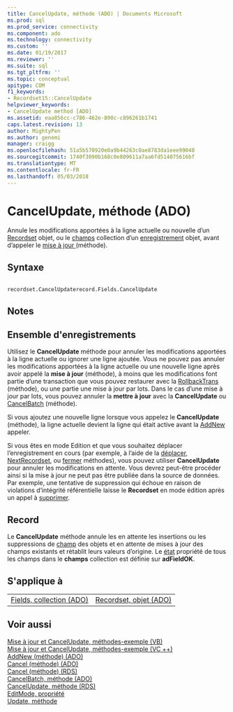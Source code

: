 ```yaml
---
title: CancelUpdate, méthode (ADO) | Documents Microsoft
ms.prod: sql
ms.prod_service: connectivity
ms.component: ado
ms.technology: connectivity
ms.custom: ''
ms.date: 01/19/2017
ms.reviewer: ''
ms.suite: sql
ms.tgt_pltfrm: ''
ms.topic: conceptual
apitype: COM
f1_keywords:
- Recordset15::CancelUpdate
helpviewer_keywords:
- CancelUpdate method [ADO]
ms.assetid: eaa856cc-c786-462e-890c-c896261b1741
caps.latest.revision: 13
author: MightyPen
ms.author: genemi
manager: craigg
ms.openlocfilehash: 51a5b570920e0a9b44263c0ae8783da1eee99040
ms.sourcegitcommit: 1740f3090b168c0e809611a7aa6fd514075616bf
ms.translationtype: MT
ms.contentlocale: fr-FR
ms.lasthandoff: 05/03/2018
---
```

# <a name="cancelupdate-method-ado"></a>CancelUpdate, méthode (ADO)
Annule les modifications apportées à la ligne actuelle ou nouvelle d’un [Recordset](../../../ado/reference/ado-api/recordset-object-ado.md) objet, ou le [champs](../../../ado/reference/ado-api/fields-collection-ado.md) collection d’un [enregistrement](../../../ado/reference/ado-api/record-object-ado.md) objet, avant d’appeler le [mise à jour ](../../../ado/reference/ado-api/update-method.md) (méthode).  
  
## <a name="syntax"></a>Syntaxe  
  
```  
  
recordset.CancelUpdaterecord.Fields.CancelUpdate  
```  
  
## <a name="remarks"></a>Notes  
  
## <a name="recordset"></a>Ensemble d'enregistrements  
 Utilisez le **CancelUpdate** méthode pour annuler les modifications apportées à la ligne actuelle ou ignorer une ligne ajoutée. Vous ne pouvez pas annuler les modifications apportées à la ligne actuelle ou une nouvelle ligne après avoir appelé la **mise à jour** (méthode), à moins que les modifications font partie d’une transaction que vous pouvez restaurer avec la [RollbackTrans](../../../ado/reference/ado-api/begintrans-committrans-and-rollbacktrans-methods-ado.md) (méthode), ou une partie une mise à jour par lots. Dans le cas d’une mise à jour par lots, vous pouvez annuler la **mettre à jour** avec la **CancelUpdate** ou [CancelBatch](../../../ado/reference/ado-api/cancelbatch-method-ado.md) (méthode).  
  
 Si vous ajoutez une nouvelle ligne lorsque vous appelez le **CancelUpdate** (méthode), la ligne actuelle devient la ligne qui était active avant la [AddNew](../../../ado/reference/ado-api/addnew-method-ado.md) appeler.  
  
 Si vous êtes en mode Edition et que vous souhaitez déplacer l’enregistrement en cours (par exemple, à l’aide de la [déplacer](../../../ado/reference/ado-api/move-method-ado.md), [NextRecordset](../../../ado/reference/ado-api/nextrecordset-method-ado.md), ou [fermer](../../../ado/reference/ado-api/close-method-ado.md) méthodes), vous pouvez utiliser  **CancelUpdate** pour annuler les modifications en attente. Vous devrez peut-être procéder ainsi si la mise à jour ne peut pas être publiée dans la source de données. Par exemple, une tentative de suppression qui échoue en raison de violations d’intégrité référentielle laisse le **Recordset** en mode édition après un appel à [supprimer](../../../ado/reference/ado-api/delete-method-ado-recordset.md).  
  
## <a name="record"></a>Record  
 Le **CancelUpdate** méthode annule les en attente les insertions ou les suppressions de [champ](../../../ado/reference/ado-api/field-object.md) des objets et en attente de mises à jour des champs existants et rétablit leurs valeurs d’origine. Le [état](../../../ado/reference/ado-api/status-property-ado-recordset.md) propriété de tous les champs dans le **champs** collection est définie sur **adFieldOK**.  
  
## <a name="applies-to"></a>S'applique à  
  
|||  
|-|-|  
|[Fields, collection (ADO)](../../../ado/reference/ado-api/fields-collection-ado.md)|[Recordset, objet (ADO)](../../../ado/reference/ado-api/recordset-object-ado.md)|  
  
## <a name="see-also"></a>Voir aussi  
 [Mise à jour et CancelUpdate, méthodes-exemple (VB)](../../../ado/reference/ado-api/update-and-cancelupdate-methods-example-vb.md)   
 [Mise à jour et CancelUpdate, méthodes-exemple (VC ++)](../../../ado/reference/ado-api/update-and-cancelupdate-methods-example-vc.md)   
 [AddNew (méthode) (ADO)](../../../ado/reference/ado-api/addnew-method-ado.md)   
 [Cancel (méthode) (ADO)](../../../ado/reference/ado-api/cancel-method-ado.md)   
 [Cancel (méthode) (RDS)](../../../ado/reference/rds-api/cancel-method-rds.md)   
 [CancelBatch, méthode (ADO)](../../../ado/reference/ado-api/cancelbatch-method-ado.md)   
 [CancelUpdate, méthode (RDS)](../../../ado/reference/rds-api/cancelupdate-method-rds.md)   
 [EditMode, propriété](../../../ado/reference/ado-api/editmode-property.md)   
 [Update, méthode](../../../ado/reference/ado-api/update-method.md)

